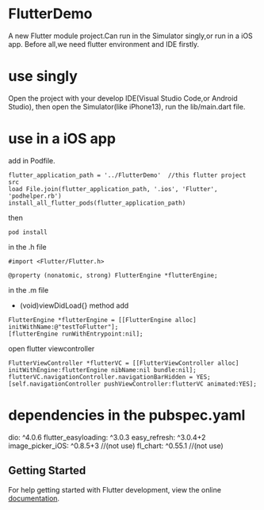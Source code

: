 # FlutterDemo

A new Flutter module project.Can run in the Simulator singly,or run in a iOS app.
Before all,we need flutter environment and IDE firstly.

# use singly

Open the project with your develop IDE(Visual Studio Code,or Android Studio), then open the Simulator(like iPhone13), run the lib/main.dart file.

# use in a iOS app

add in Podfile.
```
flutter_application_path = '../FlutterDemo'  //this flutter project src
load File.join(flutter_application_path, '.ios', 'Flutter', 'podhelper.rb') 
install_all_flutter_pods(flutter_application_path)
```
then 
```
pod install
```

in the .h file
```
#import <Flutter/Flutter.h>

@property (nonatomic, strong) FlutterEngine *flutterEngine;
```
in the .m file
- (void)viewDidLoad{}
method add 
```
FlutterEngine *flutterEngine = [[FlutterEngine alloc] initWithName:@"testToFlutter"];
[flutterEngine runWithEntrypoint:nil];
```
open flutter viewcontroller
```
FlutterViewController *flutterVC = [[FlutterViewController alloc] initWithEngine:flutterEngine nibName:nil bundle:nil];
flutterVC.navigationController.navigationBarHidden = YES;
[self.navigationController pushViewController:flutterVC animated:YES];
```

# dependencies in the pubspec.yaml
  dio: ^4.0.6
  flutter_easyloading: ^3.0.3
  easy_refresh: ^3.0.4+2
  image_picker_iOS: ^0.8.5+3 //(not use)
  fl_chart: ^0.55.1 //(not use)

## Getting Started

For help getting started with Flutter development, view the online
[documentation](https://flutter.dev/).
